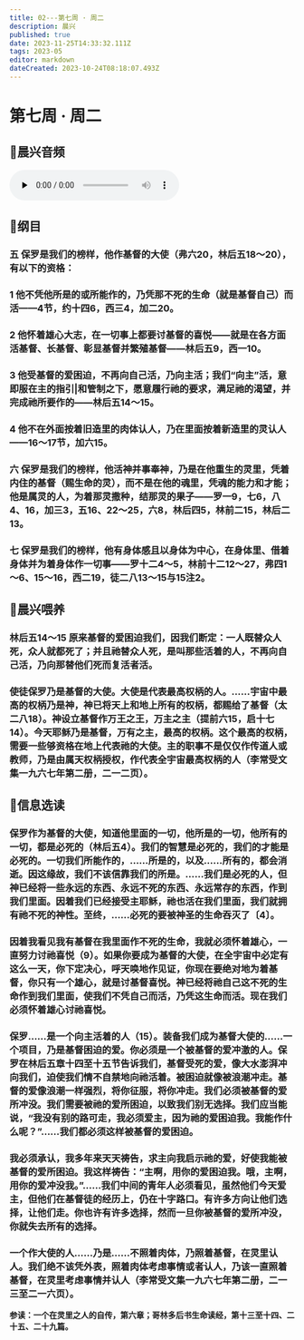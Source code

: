 ```yaml
---
title: 02---第七周 · 周二
description: 晨兴
published: true
date: 2023-11-25T14:33:32.111Z
tags: 2023-05
editor: markdown
dateCreated: 2023-10-24T08:18:07.493Z
---
```


# 第七周 · 周二
## 🎵晨兴音频
<audio id="audio" controls="" preload="none">
      <source id="mp3" src="/2023-05/week7/week7day2.mp3">
</audio>

## 📖纲目

### 五 保罗是我们的榜样，他作基督的大使（弗六20，林后五18～20），有以下的资格：

### 1  他不凭他所是的或所能作的，乃凭那不死的生命（就是基督自己）而活——4节，约十四6，西三4，加二20。

### 2  他怀着雄心大志，在一切事上都要讨基督的喜悦——就是在各方面活基督、长基督、彰显基督并繁殖基督——林后五9，西一10。

### 3  他受基督的爱困迫，不再向自己活，乃向主活；我们“向主”活，意即服在主的指引|和管制之下，愿意履行祂的要求，满足祂的渴望，并完成祂所要作的——林后五14～15。

### 4  他不在外面按着旧造里的肉体认人，乃在里面按着新造里的灵认人——16～17节，加六15。

### 六  保罗是我们的榜样，他活神并事奉神，乃是在他重生的灵里，凭着内住的基督（赐生命的灵），而不是在他的魂里，凭魂的能力和才能；他是属灵的人，为着那灵撒种，结那灵的果子——罗一9，七6，八4、16，加三3，五16、22～25，六8，林后四5，林前二15，林后二13。

### 七  保罗是我们的榜样，他有身体感且以身体为中心，在身体里、借着身体并为着身体作一切事——罗十二4～5，林前十二12～27，弗四1～6、15～16，西二19，徒二八13～15与15注2。

## 📖晨兴喂养

### **林后五14～15    原来基督的爱困迫我们，因我们断定：一人既替众人死，众人就都死了；并且祂替众人死，是叫那些活着的人，不再向自己活，乃向那替他们死而复活者活。**

### 使徒保罗乃是基督的大使。大使是代表最高权柄的人。……宇宙中最高的权柄乃是神，神已将天上和地上所有的权柄，都赐给了基督（太二八18）。神设立基督作万王之王，万主之主（提前六15，启十七14）。今天耶稣乃是基督，万有之主，最高的权柄。这个最高的权柄，需要一些够资格在地上代表祂的大使。主的职事不是仅仅作传道人或教师，乃是由属天权柄授权，作代表全宇宙最高权柄的人（李常受文集一九六七年第二册，二一二页）。

## 📖信息选读

### 保罗作为基督的大使，知道他里面的一切，他所是的一切，他所有的一切，都是必死的（林后五4）。我们的智慧是必死的，我们的才能是必死的。一切我们所能作的，……所是的，以及……所有的，都会消逝。因这缘故，我们不该信靠我们的所是。……我们是必死的人，但神已经将一些永远的东西、永远不死的东西、永远常存的东西，作到我们里面。因着我们已经接受主耶稣，祂也活在我们里面，我们就拥有祂不死的神性。至终，……必死的要被神圣的生命吞灭了〔4〕。

### 因着我看见我有基督在我里面作不死的生命，我就必须怀着雄心，一直努力讨祂喜悦（9）。如果你要成为基督的大使，在全宇宙中必定有这么一天，你下定决心，呼天唤地作见证，你现在要绝对地为着基督，你只有一个雄心，就是讨基督喜悦。神已经将祂自己这不死的生命作到我们里面，使我们不凭自己而活，乃凭这生命而活。现在我们必须怀着雄心讨祂喜悦。

### 保罗……是一个向主活着的人（15）。装备我们成为基督大使的……一个项目，乃是基督困迫的爱。你必须是一个被基督的爱冲激的人。保罗在林后五章十四至十五节告诉我们，基督受死的爱，像大水澎湃冲向我们，迫使我们情不自禁地向祂活着。被困迫就像被浪潮冲走。基督的爱像浪潮一样强烈，将你征服，将你冲走。我们必须被基督的爱所冲没。我们需要被祂的爱所困迫，以致我们别无选择。我们应当能说，“我没有别的路可走，我必须爱主，因为祂的爱困迫我。我能作什么呢？”……我们都必须这样被基督的爱困迫。

### 我必须承认，我多年来天天祷告，求主向我启示祂的爱，好使我能被基督的爱所困迫。我这样祷告：“主啊，用你的爱困迫我。哦，主啊，用你的爱冲没我。”……我们中间的青年人必须看见，虽然他们今天爱主，但他们在基督徒的经历上，仍在十字路口。有许多方向让他们选择，让他们走。你也许有许多选择，然而一旦你被基督的爱所冲没，你就失去所有的选择。

### 一个作大使的人……乃是……不照着肉体，乃照着基督，在灵里认人。我们绝不该凭外表，照着肉体考虑事情或者认人，乃该一直照着基督，在灵里考虑事情并认人（李常受文集一九六七年第二册，二一三至二一六页）。

**参读：一个在灵里之人的自传，第六章；哥林多后书生命读经，第十三至十四、二十五、二十九篇。**
<!-- Google tag (gtag.js) -->
<script async src="https://www.googletagmanager.com/gtag/js?id=G-1P8709Z16T"></script>
<script>
  window.dataLayer = window.dataLayer || [];
  function gtag(){dataLayer.push(arguments);}
  gtag('js', new Date());

  gtag('config', 'G-1P8709Z16T');
</script>
